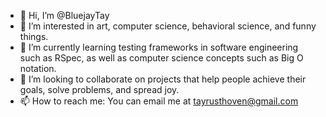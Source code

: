 - 👋 Hi, I’m @BluejayTay
- 👀 I’m interested in art, computer science, behavioral science, and funny things.
- 🌱 I’m currently learning testing frameworks in software engineering such as RSpec, as well as computer science concepts such as Big O notation.
- 💞️ I’m looking to collaborate on projects that help people achieve their goals, solve problems, and spread joy.
- 📫 How to reach me: You can email me at tayrusthoven@gmail.com

<!---
BluejayTay/BluejayTay is a ✨ special ✨ repository because its `README.md` (this file) appears on your GitHub profile.
You can click the Preview link to take a look at your changes.
--->
